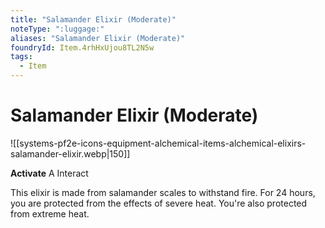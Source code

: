 ```yaml
---
title: "Salamander Elixir (Moderate)"
noteType: ":luggage:"
aliases: "Salamander Elixir (Moderate)"
foundryId: Item.4rhHxUjou8TL2N5w
tags:
  - Item
---
```


# Salamander Elixir (Moderate)
![[systems-pf2e-icons-equipment-alchemical-items-alchemical-elixirs-salamander-elixir.webp|150]]

**Activate** A Interact

This elixir is made from salamander scales to withstand fire. For 24 hours, you are protected from the effects of severe heat. You're also protected from extreme heat.

